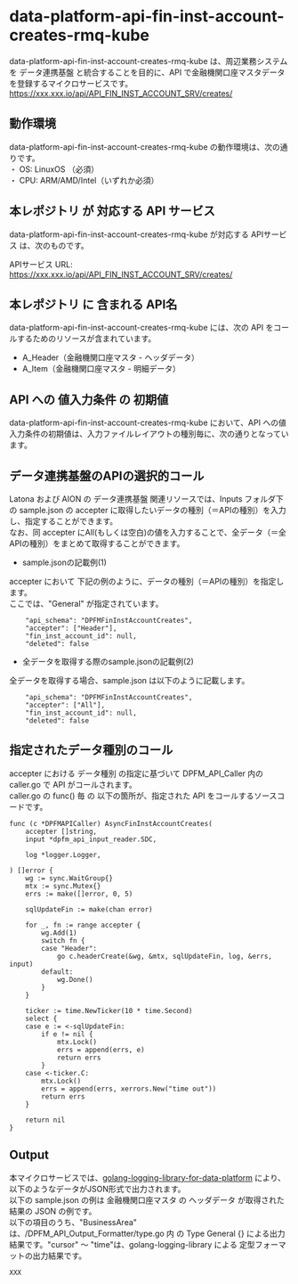 # data-platform-api-fin-inst-account-creates-rmq-kube

data-platform-api-fin-inst-account-creates-rmq-kube は、周辺業務システム　を データ連携基盤 と統合することを目的に、API で金融機関口座マスタデータを登録するマイクロサービスです。  
https://xxx.xxx.io/api/API_FIN_INST_ACCOUNT_SRV/creates/

## 動作環境

data-platform-api-fin-inst-account-creates-rmq-kube の動作環境は、次の通りです。  
・ OS: LinuxOS （必須）  
・ CPU: ARM/AMD/Intel（いずれか必須）  


## 本レポジトリ が 対応する API サービス
data-platform-api-fin-inst-account-creates-rmq-kube が対応する APIサービス は、次のものです。

APIサービス URL: https://xxx.xxx.io/api/API_FIN_INST_ACCOUNT_SRV/creates/

## 本レポジトリ に 含まれる API名
data-platform-api-fin-inst-account-creates-rmq-kube には、次の API をコールするためのリソースが含まれています。  

* A_Header（金融機関口座マスタ - ヘッダデータ）
* A_Item（金融機関口座マスタ - 明細データ）

## API への 値入力条件 の 初期値
data-platform-api-fin-inst-account-creates-rmq-kube において、API への値入力条件の初期値は、入力ファイルレイアウトの種別毎に、次の通りとなっています。  

## データ連携基盤のAPIの選択的コール

Latona および AION の データ連携基盤 関連リソースでは、Inputs フォルダ下の sample.json の accepter に取得したいデータの種別（＝APIの種別）を入力し、指定することができます。  
なお、同 accepter にAll(もしくは空白)の値を入力することで、全データ（＝全APIの種別）をまとめて取得することができます。  

* sample.jsonの記載例(1)  

accepter において 下記の例のように、データの種別（＝APIの種別）を指定します。  
ここでは、"General" が指定されています。    
  
```
	"api_schema": "DPFMFinInstAccountCreates",
	"accepter": ["Header"],
	"fin_inst_account_id": null,
	"deleted": false
```
  
* 全データを取得する際のsample.jsonの記載例(2)  

全データを取得する場合、sample.json は以下のように記載します。  

```
	"api_schema": "DPFMFinInstAccountCreates",
	"accepter": ["All"],
	"fin_inst_account_id": null,
	"deleted": false
```

## 指定されたデータ種別のコール

accepter における データ種別 の指定に基づいて DPFM_API_Caller 内の caller.go で API がコールされます。  
caller.go の func() 毎 の 以下の箇所が、指定された API をコールするソースコードです。  

```
func (c *DPFMAPICaller) AsyncFinInstAccountCreates(
	accepter []string,
	input *dpfm_api_input_reader.SDC,

	log *logger.Logger,

) []error {
	wg := sync.WaitGroup{}
	mtx := sync.Mutex{}
	errs := make([]error, 0, 5)

	sqlUpdateFin := make(chan error)

	for _, fn := range accepter {
		wg.Add(1)
		switch fn {
		case "Header":
			go c.headerCreate(&wg, &mtx, sqlUpdateFin, log, &errs, input)
		default:
			wg.Done()
		}
	}

	ticker := time.NewTicker(10 * time.Second)
	select {
	case e := <-sqlUpdateFin:
		if e != nil {
			mtx.Lock()
			errs = append(errs, e)
			return errs
		}
	case <-ticker.C:
		mtx.Lock()
		errs = append(errs, xerrors.New("time out"))
		return errs
	}

	return nil
}
```

## Output  
本マイクロサービスでは、[golang-logging-library-for-data-platform](https://github.com/latonaio/golang-logging-library-for-data-platform) により、以下のようなデータがJSON形式で出力されます。  
以下の sample.json の例は 金融機関口座マスタ の ヘッダデータ が取得された結果の JSON の例です。  
以下の項目のうち、"BusinessArea" は、/DPFM_API_Output_Formatter/type.go 内 の Type General {} による出力結果です。"cursor" ～ "time"は、golang-logging-library による 定型フォーマットの出力結果です。  

```
XXX
```
